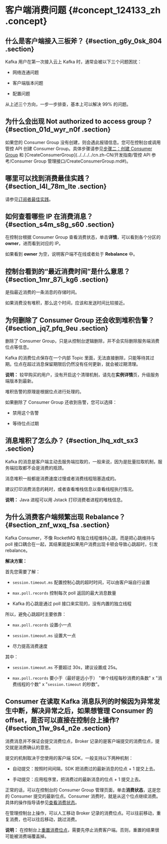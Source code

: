 # 客户端消费问题 {#concept_124133_zh .concept}

## 什么是客户端接入三板斧？ {#section_g6y_0sk_804 .section}

Kafka 用户在第一次接入云上 Kafka 时，通常会被以下三个问题困扰：

-   网络连通问题

-   客户端版本问题

-   配置问题


从上述三个方向，一步一步排查，基本上可以解决 99% 的问题。

## 为什么会出现 Not authorized to access group？ {#section_01d_wyr_n0f .section}

如果您的 Consumer Group 没有创建，则会遇此报错信息。您可在控制台或调用管控 API 创建 Consumer Group。具体步骤请参见[步骤二：创建 Consumer Group](../../../../cn.zh-CN/快速入门/步骤三：创建资源.md#section_sf8_uej_28w) 和 [CreateConsumerGroup](../../../../cn.zh-CN/开发指南/管控 API 参考/Consumer Group 管理接口/CreateConsumerGroup.md#)。

## 哪里可以找到消费最佳实践？ {#section_l4l_78m_lte .section}

请参见[订阅者最佳实践](../../../../cn.zh-CN/最佳实践/订阅者最佳实践.md#)。

## 如何查看哪些 IP 在消费消息？ {#section_s4m_s8g_s60 .section}

在控制台根据 Consumer Group 查看消费状态，单击**详情**，可以看到各个分区的 **owner**，进而看到对应的 IP。

如果看到 **owner** 为空，说明客户端不在线或者处于 **Rebalance** 中。

## 控制台看到的“最近消费时间”是什么意思？ {#section_1mr_87i_kg6 .section}

是指最近消费的一条消息的存储时间。

如果消费没有堆积，那么这个时间，应该和发送时间比较接近。

## 为何删除了 Consumer Group 还会收到堆积告警？ {#section_jq7_pfq_9eu .section}

删除了 Consumer Group，只是从控制台逻辑删除，并不会实际删除服务端消费位点等信息。

Kafka 的消费位点保存在一个内部 Topic 里面，无法直接删除，只能等待其过期。位点在超过消息保留期限后仍然没有任何更新，就会被过期清理。

**说明：** 较早购买的用户，没有开启这个清理机制，请先在**实例详情**页，升级服务端版本到最新。

堆积告警的原理是根据位点进行处理的。

如果删除了 Consumer Group 还收到告警，您可以选择：

-   禁用这个告警

-   等待位点过期


## 消息堆积了怎么办？ {#section_lhq_xdt_sx3 .section}

Kafka 的消息是客户端主动去服务端拉取的，一般来说，因为是批量拉取机制，服务端拉取都不会是消费的瓶颈。

消息堆积一般都是消费速度过慢或者消费线程阻塞造成的。

建议打印消费消息的耗时，或者查看堆栈信息以查看线程执行情况。

**说明：** Java 进程可以用 Jstack 打印消费者进程的堆栈信息。

## 为什么消费客户端频繁出现 Rebalance？ {#section_znf_wxq_fsa .section}

Kafka Consumer，不像 RocketMQ 有独立线程维持心跳，而是把心跳维持与 poll 接口耦合在一起，其结果就是如果用户消费出现卡顿会导致心跳超时，引发 rebalance。

**解决方案：**

首先您需要了解：

-   `session.timeout.ms` 配置控制心跳的超时时间，可以由客户端自行设置

-   `max.poll.records` 控制每次 poll 返回的最大消息数量

-   Kafka 的心跳是通过 poll 接口来实现的，没有内置的独立线程


所以，避免心跳超时主要依靠：

-   `max.poll.records` 设置小一点

-   `session.timeout.ms` 设置大一点

-   尽力提高消费速度


其中：

-   `session.timeout.ms` 不要超过 30s，建议设置成 25s。

-   `max.poll.records` 要小于（最好是远小于） "单个线程每秒消费的条数" x "消费线程的个数" x "`session.timeout` 的秒数"。


## Consumer 在读取 Kafka 消息队列的时候因为异常发生中断，解决异常之后，如果想管理 Consumer 的 offset，是否可以直接在控制台上操作? {#section_11w_9s4_n2e .section}

消费消息并不保证会提交消费位点，Broker 记录的是客户端提交的消费位点，提交就是消费确认的意思。

提交的机制取决于您使用的客户端 SDK，一般支持以下两种机制：

-   自动提交：按照时间间隔，SDK 把消费过的最新消息的位点 + 1 提交上去。

-   手动提交：应用程序里，把消费过的最新消息的位点 + 1 提交上去。


正常的话，可以在控制台的 Consumer Group 管理页面，单击**消费状态**，这是您的 Consumer 提交的最新位点。Consumer 消费时，就是从这个位点继续消费。具体的操作指导请参见[查看消费状态](../../../../cn.zh-CN/用户指南/控制台使用指南/查看消费状态.md#)。

在管理控制台上操作，可以人工移动 Broker 记录的消费位点。可以往前移动，重复消费，也可以往后移动，跳过消费。

**说明：** 在控制台上[重置消费位点](../../../../cn.zh-CN/用户指南/控制台使用指南/重置消费位点.md#)，需要先停止消费客户端。否则，重置的结果很可能被消费端覆盖掉。

